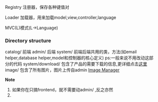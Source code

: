 Registry
注册器，保存各种键值对

Loader
加载器，用来加载model,view,controller,language 

MVC(L)模式(L->Language)

### Directory structure


catalog/ 前端 
admin/ 后端
system/ 前端后端共用的类，方法(如email helper,database helper,model和控制器的核心定义) ps:一般来说不用改动这部分的代码
system/download/ 包含了产品的需要下载的信息,更详细点击[这里](http://docs.opencart.com/display/opencart/Downloads)
image/ 包含了所有图片，图片上传自admin [Image Manager](http://docs.opencart.com/display/opencart/Image+manager)


**Note**
1. 如果你在只搞frontend，就不需要动admin/ ,反之亦然
2.




